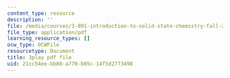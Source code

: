 ```yaml
---
content_type: resource
description: ''
file: /media/courses/3-091-introduction-to-solid-state-chemistry-fall-2018/21cc54eebb80a770b05c14f5d2773498_iLCVVag7Z7M.pdf
file_type: application/pdf
learning_resource_types: []
ocw_type: OCWFile
resourcetype: Document
title: 3play pdf file
uid: 21cc54ee-bb80-a770-b05c-14f5d2773498
---
```

